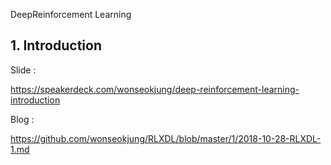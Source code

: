 DeepReinforcement Learning



## 1. Introduction 



Slide :  

https://speakerdeck.com/wonseokjung/deep-reinforcement-learning-introduction

Blog : 


https://github.com/wonseokjung/RLXDL/blob/master/1/2018-10-28-RLXDL-1.md
